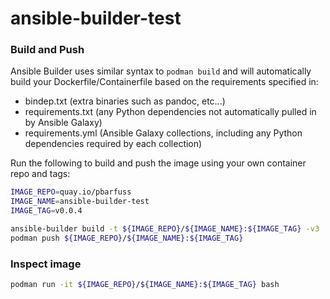 # ansible-builder-test

### Build and Push

Ansible Builder uses similar syntax to `podman build` and will automatically build your Dockerfile/Containerfile based on the requirements specified in:

- bindep.txt (extra binaries such as pandoc, etc...)
- requirements.txt (any Python dependencies not automatically pulled in by Ansible Galaxy)
- requirements.yml (Ansible Galaxy collections, including any Python dependencies required by each collection)

Run the following to build and push the image using your own container repo and tags:

```bash
IMAGE_REPO=quay.io/pbarfuss
IMAGE_NAME=ansible-builder-test
IMAGE_TAG=v0.0.4

ansible-builder build -t ${IMAGE_REPO}/${IMAGE_NAME}:${IMAGE_TAG} -v3
podman push ${IMAGE_REPO}/${IMAGE_NAME}:${IMAGE_TAG}
```

### Inspect image

```bash
podman run -it ${IMAGE_REPO}/${IMAGE_NAME}:${IMAGE_TAG} bash
```

